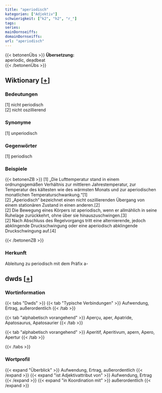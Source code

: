 ```yaml
---
title: "aperiodisch"
kategorien: ["Adjektiv"]
schwierigkeit: ["k2", "h2", "r_"]
tags:
series:
mainDornseiffs:
domainDornseiffs:
url: "aperiodisch"
---
```


{{< betonenÜbs >}}
**Übersetzung:**  
aperiodic, deadbeat  
{{< /betonenÜbs >}}

## Wiktionary [[+](https://de.wiktionary.org/wiki/aperiodisch)]

### Bedeutungen
[1] nicht periodisch  
[2] nicht oszillierend  

### Synonyme
[1] unperiodisch  

### Gegenwörter
[1] periodisch  

### Beispiele
{{< betonenZB >}}
[1] „Die Lufttemperatur stand in einem ordnungsgemäßen Verhältnis zur mittleren Jahrestemperatur, zur Temperatur des kältesten wie des wärmsten Monats und zur aperiodischen monatlichen Temperaturschwankung.“[1]  
[2] „Aperiodisch“ bezeichnet einen nicht oszillierenden Übergang von einem stationären Zustand in einen anderen.[2]  
[2] Die Bewegung eines Körpers ist aperiodisch, wenn er allmählich in seine Ruhelage zurückkehrt, ohne über sie hinauszuschwingen.[3]  
[2] Nach Abschluss des Regelvorgangs tritt eine alternierende, jedoch abklingende Druckschwingung oder eine aperiodisch abklingende Druckschwingung auf.[4]  

{{< /betonenZB >}}
### Herkunft
Ableitung zu periodisch mit dem Präfix a-  



## dwds [[+](https://www.dwds.de/wb/aperiodisch)]

### Wortinformation
{{< tabs "Dwds" >}}
{{< tab "Typische Verbindungen" >}}
Aufwendung, Ertrag, außerordentlich
{{< /tab >}}

{{< tab "alphabetisch vorangehend" >}}
Aperçu, aper, Apatride, Apatosaurus, Apatosaurier
{{< /tab >}}

{{< tab "alphabetisch vorangehend" >}}
Aperitif, Aperitivum, apern, Apero, Apertur
{{< /tab >}}

{{< /tabs >}}

### Wortprofil
{{< expand "Überblick" >}} Aufwendung, Ertrag, außerordentlich {{< /expand >}}
{{< expand "ist Adjektivattribut von" >}} Aufwendung, Ertrag {{< /expand >}}
{{< expand "in Koordination mit" >}} außerordentlich {{< /expand >}}

